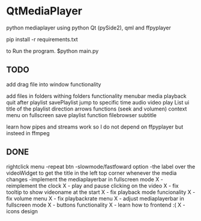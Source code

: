 # QtMediaPlayer
python mediaplayer using python Qt (pySide2), qml and ffpyplayer

pip install -r requirements.txt

to Run the program.
$python main.py


## TODO

add drag file into window functionality

add files in folders withing folders functionality
menubar
     media
    playback
        quit after playlist
        savePlaylist
        jump to specific time
    audio
    video
play List ui
    title of the playlist
direction arrows functions (seek and volumen)
context menu on fullscreen
save playlist function
filebrowser
subtitle

learn how pipes and streams work so I do not depend on ffpyplayer but insteed in ffmpeg



## DONE
rightclick menu
-repeat btn
-slowmode/fastfoward option
-the label over the videoWidget to get the title in the left top corner whenever the media changes
-implement the mediaplayerbar in fullscreen mode
X - reimplement the clock
X - play and pause clicking on the video
X - fix tooltip to show videoname at the start
X - fix playback mode funcionality
X - fix volume menu
X - fix playbackrate menu
X - adjust mediaplayerbar in fullscreen mode
X - buttons functionality
X - learn how to frontend :(
X - icons design
